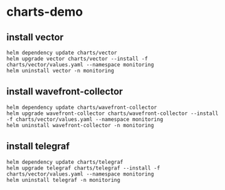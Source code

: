# charts-demo

## install vector
```
helm dependency update charts/vector
helm upgrade vector charts/vector --install -f charts/vector/values.yaml --namespace monitoring
helm uninstall vector -n monitoring
```

## install wavefront-collector
```
helm dependency update charts/wavefront-collector
helm upgrade wavefront-collector charts/wavefront-collector --install -f charts/vector/values.yaml --namespace monitoring
helm uninstall wavefront-collector -n monitoring
```

## install telegraf
```
helm dependency update charts/telegraf
helm upgrade telegraf charts/telegraf --install -f charts/vector/values.yaml --namespace monitoring
helm uninstall telegraf -n monitoring
```